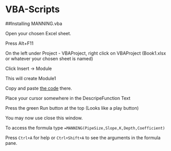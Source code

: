 # VBA-Scripts

##Installing MANNING.vba

Open your chosen Excel sheet.

Press Alt+F11

On the left under Project - VBAProject, right click on VBAProject (Book1.xlsx or whatever your chosen sheet is named)

Click Insert -> Module

This will create Module1

Copy and paste [the code](https://raw.githubusercontent.com/city-of-henderson/VBA-Scripts/master/MANNING.vba) there.

Place your cursor somewhere in the DescripeFunction Text

Press the green Run button at the top (Looks like a play button)

You may now use close this window.

To access the formula type `=MANNING(PipeSize,Slope,K,Depth,Coefficient)`

Press `Ctrl+A` for help or `Ctrl+Shift+A` to see the arguments in the formula pane.
